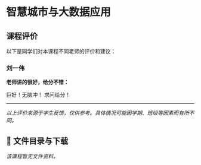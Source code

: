 # 智慧城市与大数据应用

## 课程评价

以下是同学们对本课程不同老师的评价和建议：

### 刘一伟

**老师讲的很好，给分不错：**

巨好！无脑冲！ 求问给分！

---

*以上评价来源于学生反馈，仅供参考。具体情况可能因学期、班级等因素而有所不同。*
## 📄 文件目录与下载

_该课程暂无文件资料。_
